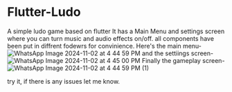# Flutter-Ludo
A simple ludo game based on flutter 
It has a Main Menu and settings screen where you can turn music and audio effects on/off.
all components have been put in diffrent fodewrs for convinience.  Here's the main menu-
![WhatsApp Image 2024-11-02 at 4 44 59 PM](https://github.com/user-attachments/assets/582712fc-8335-486f-96ef-6cced2dd9fa7)
 and the settiings screen- 
![WhatsApp Image 2024-11-02 at 4 45 00 PM](https://github.com/user-attachments/assets/1b32e0ed-953c-4162-bc29-083758e1d83d)
 Finally the gameplay screen- 
![WhatsApp Image 2024-11-02 at 4 44 59 PM (1)](https://github.com/user-attachments/assets/4b21e22e-f98c-4a46-8533-8d4293356616)

try it, if there is any issues let me know.
